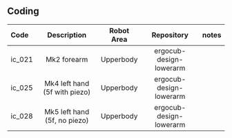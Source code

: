 ## Coding
| Code   |         Description            | Robot Area |        Repository        | notes |
| :------| :----------------------------: | :--------: | :----------------------: | :---: |
| ic_021 | Mk2 forearm                    | Upperbody  | ergocub-design-lowerarm  |       |
| ic_025 | Mk4 left hand (5f with piezo)  | Upperbody  | ergocub-design-lowerarm  |       |
| ic_028 | Mk5 left hand (5f, no piezo)   | Upperbody  | ergocub-design-lowerarm  |       |